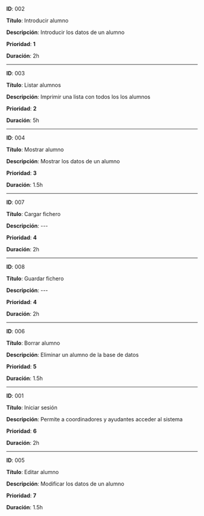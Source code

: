 **ID**: 002

**Título**: Introducir alumno

**Descripción**: Introducir los datos de un alumno

**Prioridad**: **1**

**Duración**: 2h

----

**ID**: 003

**Título**: Listar alumnos

**Descripción**: Imprimir una lista con todos los los alumnos

**Prioridad**: **2**

**Duración**: 5h

----

**ID**: 004

**Título**: Mostrar alumno

**Descripción**: Mostrar los datos de un alumno

**Prioridad**: **3**

**Duración**: 1.5h

----

**ID**: 007

**Título**: Cargar fichero

**Descripción**: ---

**Prioridad**: **4**

**Duración**: 2h

----

**ID**: 008

**Título**: Guardar fichero

**Descripción**: ---

**Prioridad**: **4**

**Duración**: 2h

----

**ID**: 006

**Título**: Borrar alumno

**Descripción**: Eliminar un alumno de la base de datos

**Prioridad**: **5**

**Duración**: 1.5h

----

**ID**: 001

**Título**: Iniciar sesión

**Descripción**: Permite a coordinadores y ayudantes acceder al sistema

**Prioridad**: **6**

**Duración**: 2h

----

**ID**: 005

**Título**: Editar alumno

**Descripción**: Modificar los datos de un alumno

**Prioridad**: **7**

**Duración**: 1.5h

